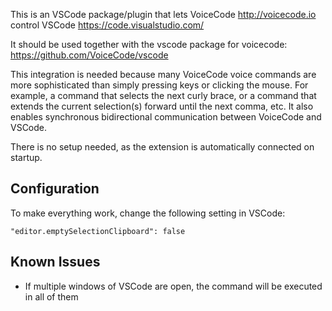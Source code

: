 This is an VSCode package/plugin that lets VoiceCode http://voicecode.io control VSCode https://code.visualstudio.com/

It should be used together with the vscode package for voicecode: https://github.com/VoiceCode/vscode

This integration is needed because many VoiceCode voice commands are more sophisticated than simply pressing keys or clicking the mouse. For example, a command that selects the next curly brace, or a command that extends the current selection(s) forward until the next comma, etc. It also enables synchronous bidirectional communication between VoiceCode and VSCode.

There is no setup needed, as the extension is automatically connected on startup.

## Configuration

To make everything work, change the following setting in VSCode:

```"editor.emptySelectionClipboard": false```

## Known Issues

- If multiple windows of VSCode are open, the command will be executed in all of them
